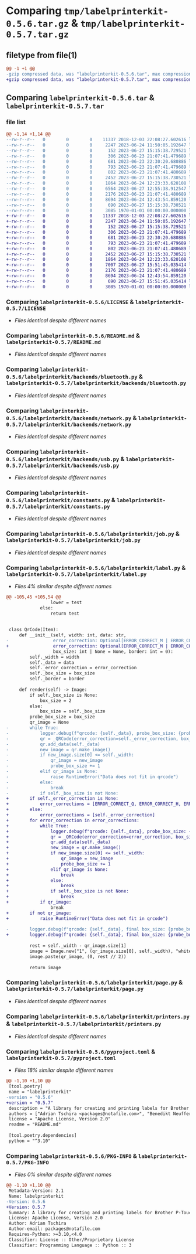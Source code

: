 # Comparing `tmp/labelprinterkit-0.5.6.tar.gz` & `tmp/labelprinterkit-0.5.7.tar.gz`

## filetype from file(1)

```diff
@@ -1 +1 @@
-gzip compressed data, was "labelprinterkit-0.5.6.tar", max compression
+gzip compressed data, was "labelprinterkit-0.5.7.tar", max compression
```

## Comparing `labelprinterkit-0.5.6.tar` & `labelprinterkit-0.5.7.tar`

### file list

```diff
@@ -1,14 +1,14 @@
--rw-r--r--   0        0        0    11337 2018-12-03 22:08:27.602616 labelprinterkit-0.5.6/LICENSE
--rw-r--r--   0        0        0     2247 2023-06-24 11:50:05.192647 labelprinterkit-0.5.6/README.md
--rw-r--r--   0        0        0      152 2023-06-27 15:15:38.729521 labelprinterkit-0.5.6/labelprinterkit/__init__.py
--rw-r--r--   0        0        0      306 2023-06-23 21:07:41.479689 labelprinterkit-0.5.6/labelprinterkit/backends/__init__.py
--rw-r--r--   0        0        0      681 2023-06-23 22:30:20.680886 labelprinterkit-0.5.6/labelprinterkit/backends/bluetooth.py
--rw-r--r--   0        0        0      793 2023-06-23 21:07:41.479689 labelprinterkit-0.5.6/labelprinterkit/backends/network.py
--rw-r--r--   0        0        0      802 2023-06-23 21:07:41.480689 labelprinterkit-0.5.6/labelprinterkit/backends/usb.py
--rw-r--r--   0        0        0     2452 2023-06-27 15:15:38.730521 labelprinterkit-0.5.6/labelprinterkit/constants.py
--rw-r--r--   0        0        0     1864 2023-06-24 12:23:33.620108 labelprinterkit-0.5.6/labelprinterkit/job.py
--rw-r--r--   0        0        0     6564 2023-06-27 12:55:38.912547 labelprinterkit-0.5.6/labelprinterkit/label.py
--rw-r--r--   0        0        0     2176 2023-06-23 21:07:41.480689 labelprinterkit-0.5.6/labelprinterkit/page.py
--rw-r--r--   0        0        0     8694 2023-06-24 12:43:54.859120 labelprinterkit-0.5.6/labelprinterkit/printers.py
--rw-r--r--   0        0        0      690 2023-06-27 15:15:38.730521 labelprinterkit-0.5.6/pyproject.toml
--rw-r--r--   0        0        0     3085 1970-01-01 00:00:00.000000 labelprinterkit-0.5.6/PKG-INFO
+-rw-r--r--   0        0        0    11337 2018-12-03 22:08:27.602616 labelprinterkit-0.5.7/LICENSE
+-rw-r--r--   0        0        0     2247 2023-06-24 11:50:05.192647 labelprinterkit-0.5.7/README.md
+-rw-r--r--   0        0        0      152 2023-06-27 15:15:38.729521 labelprinterkit-0.5.7/labelprinterkit/__init__.py
+-rw-r--r--   0        0        0      306 2023-06-23 21:07:41.479689 labelprinterkit-0.5.7/labelprinterkit/backends/__init__.py
+-rw-r--r--   0        0        0      681 2023-06-23 22:30:20.680886 labelprinterkit-0.5.7/labelprinterkit/backends/bluetooth.py
+-rw-r--r--   0        0        0      793 2023-06-23 21:07:41.479689 labelprinterkit-0.5.7/labelprinterkit/backends/network.py
+-rw-r--r--   0        0        0      802 2023-06-23 21:07:41.480689 labelprinterkit-0.5.7/labelprinterkit/backends/usb.py
+-rw-r--r--   0        0        0     2452 2023-06-27 15:15:38.730521 labelprinterkit-0.5.7/labelprinterkit/constants.py
+-rw-r--r--   0        0        0     1864 2023-06-24 12:23:33.620108 labelprinterkit-0.5.7/labelprinterkit/job.py
+-rw-r--r--   0        0        0     7007 2023-06-27 15:51:45.035414 labelprinterkit-0.5.7/labelprinterkit/label.py
+-rw-r--r--   0        0        0     2176 2023-06-23 21:07:41.480689 labelprinterkit-0.5.7/labelprinterkit/page.py
+-rw-r--r--   0        0        0     8694 2023-06-24 12:43:54.859120 labelprinterkit-0.5.7/labelprinterkit/printers.py
+-rw-r--r--   0        0        0      690 2023-06-27 15:51:45.035414 labelprinterkit-0.5.7/pyproject.toml
+-rw-r--r--   0        0        0     3085 1970-01-01 00:00:00.000000 labelprinterkit-0.5.7/PKG-INFO
```

### Comparing `labelprinterkit-0.5.6/LICENSE` & `labelprinterkit-0.5.7/LICENSE`

 * *Files identical despite different names*

### Comparing `labelprinterkit-0.5.6/README.md` & `labelprinterkit-0.5.7/README.md`

 * *Files identical despite different names*

### Comparing `labelprinterkit-0.5.6/labelprinterkit/backends/bluetooth.py` & `labelprinterkit-0.5.7/labelprinterkit/backends/bluetooth.py`

 * *Files identical despite different names*

### Comparing `labelprinterkit-0.5.6/labelprinterkit/backends/network.py` & `labelprinterkit-0.5.7/labelprinterkit/backends/network.py`

 * *Files identical despite different names*

### Comparing `labelprinterkit-0.5.6/labelprinterkit/backends/usb.py` & `labelprinterkit-0.5.7/labelprinterkit/backends/usb.py`

 * *Files identical despite different names*

### Comparing `labelprinterkit-0.5.6/labelprinterkit/constants.py` & `labelprinterkit-0.5.7/labelprinterkit/constants.py`

 * *Files identical despite different names*

### Comparing `labelprinterkit-0.5.6/labelprinterkit/job.py` & `labelprinterkit-0.5.7/labelprinterkit/job.py`

 * *Files identical despite different names*

### Comparing `labelprinterkit-0.5.6/labelprinterkit/label.py` & `labelprinterkit-0.5.7/labelprinterkit/label.py`

 * *Files 4% similar despite different names*

```diff
@@ -105,45 +105,54 @@
                 lower = test
             else:
                 return test
 
 
 class QrCode(Item):
     def __init__(self, width: int, data: str,
-                 error_correction: Optional[ERROR_CORRECT_M | ERROR_CORRECT_H | ERROR_CORRECT_Q] = ERROR_CORRECT_M,
+                 error_correction: Optional[ERROR_CORRECT_M | ERROR_CORRECT_H | ERROR_CORRECT_Q] = None,
                  box_size: int | None = None, border: int = 0):
         self._width = width
         self._data = data
         self._error_correction = error_correction
         self._box_size = box_size
         self._border = border
 
     def render(self) -> Image:
         if self._box_size is None:
             box_size = 2
         else:
             box_size = self._box_size
         probe_box_size = box_size
         qr_image = None
-        while True:
-            logger.debug(f"qrcode: {self._data}, probe_box_size: {probe_box_size}")
-            qr = _QRCode(error_correction=self._error_correction, box_size=probe_box_size, border=self._border)
-            qr.add_data(self._data)
-            new_image = qr.make_image()
-            if new_image.size[0] <= self._width:
-                qr_image = new_image
-                probe_box_size += 1
-            elif qr_image is None:
-                raise RuntimeError("Data does not fit in qrcode")
-            else:
-                break
-            if self._box_size is not None:
+        if self._error_correction is None:
+            error_corrections = [ERROR_CORRECT_Q, ERROR_CORRECT_H, ERROR_CORRECT_M, ERROR_CORRECT_L]
+        else:
+            error_corrections = [self._error_correction]
+        for error_correction in error_corrections:
+            while True:
+                logger.debug(f"qrcode: {self._data}, probe_box_size: {probe_box_size}, EC: {error_correction}")
+                qr = _QRCode(error_correction=error_correction, box_size=probe_box_size, border=self._border)
+                qr.add_data(self._data)
+                new_image = qr.make_image()
+                if new_image.size[0] <= self._width:
+                    qr_image = new_image
+                    probe_box_size += 1
+                elif qr_image is None:
+                    break
+                else:
+                    break
+                if self._box_size is not None:
+                    break
+            if qr_image:
                 break
+        if not qr_image:
+            raise RuntimeError("Data does not fit in qrcode")
 
-        logger.debug(f"qrcode: {self._data}, final box_size: {probe_box_size - 1}")
+        logger.debug(f"qrcode: {self._data}, final box_size: {probe_box_size - 1}, EC: {error_correction}")
 
         rest = self._width - qr_image.size[1]
         image = Image.new("1", (qr_image.size[0], self._width), "white")
         image.paste(qr_image, (0, rest // 2))
 
         return image
```

### Comparing `labelprinterkit-0.5.6/labelprinterkit/page.py` & `labelprinterkit-0.5.7/labelprinterkit/page.py`

 * *Files identical despite different names*

### Comparing `labelprinterkit-0.5.6/labelprinterkit/printers.py` & `labelprinterkit-0.5.7/labelprinterkit/printers.py`

 * *Files identical despite different names*

### Comparing `labelprinterkit-0.5.6/pyproject.toml` & `labelprinterkit-0.5.7/pyproject.toml`

 * *Files 18% similar despite different names*

```diff
@@ -1,10 +1,10 @@
 [tool.poetry]
 name = "labelprinterkit"
-version = "0.5.6"
+version = "0.5.7"
 description = "A library for creating and printing labels for Brother P-Touch devices"
 authors = ["Adrian Tschira <packages@notafile.com>", "Benedikt Neuffer <benedikt.neuffer@kit.edu>"]
 license = "Apache License, Version 2.0"
 readme = "README.md"
 
 [tool.poetry.dependencies]
 python = "^3.10"
```

### Comparing `labelprinterkit-0.5.6/PKG-INFO` & `labelprinterkit-0.5.7/PKG-INFO`

 * *Files 0% similar despite different names*

```diff
@@ -1,10 +1,10 @@
 Metadata-Version: 2.1
 Name: labelprinterkit
-Version: 0.5.6
+Version: 0.5.7
 Summary: A library for creating and printing labels for Brother P-Touch devices
 License: Apache License, Version 2.0
 Author: Adrian Tschira
 Author-email: packages@notafile.com
 Requires-Python: >=3.10,<4.0
 Classifier: License :: Other/Proprietary License
 Classifier: Programming Language :: Python :: 3
```

